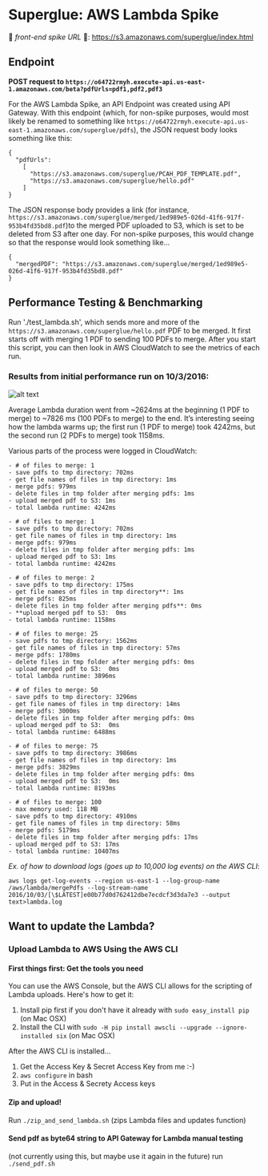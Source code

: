 # Superglue: AWS Lambda Spike

🏐 *front-end spike URL* 🏐: https://s3.amazonaws.com/superglue/index.html

## Endpoint

**POST request to `https://o64722rmyh.execute-api.us-east-1.amazonaws.com/beta?pdfUrls=pdf1,pdf2,pdf3`**

For the AWS Lambda Spike, an API Endpoint was created using API Gateway. With this endpoint (which, for non-spike purposes, would most likely be renamed to something like `https://o64722rmyh.execute-api.us-east-1.amazonaws.com/superglue/pdfs`), the JSON request body looks something like this:

```
{
  "pdfUrls":
    [
      "https://s3.amazonaws.com/superglue/PCAH_PDF_TEMPLATE.pdf",
      "https://s3.amazonaws.com/superglue/hello.pdf"
    ]
}
```

The JSON response body provides a link (for instance, 	
`https://s3.amazonaws.com/superglue/merged/1ed989e5-026d-41f6-917f-953b4fd35bd8.pdf`)to the merged PDF uploaded to S3, which is set to be deleted from S3 after one day. For non-spike purposes, this would change so that the response would look something like...
```
{
  "mergedPDF": "https://s3.amazonaws.com/superglue/merged/1ed989e5-026d-41f6-917f-953b4fd35bd8.pdf"
}
```
## Performance Testing & Benchmarking

Run './test_lambda.sh', which sends more and more of the `https://s3.amazonaws.com/superglue/hello.pdf` PDF to be merged. It first starts
off with merging 1 PDF to sending 100 PDFs to merge. After you start this script, you can then look in AWS CloudWatch to see the metrics of each run.

### Results from initial performance run on 10/3/2016:

[duration_graph]: https://github.com/standard-library/superglue/blob/aws-lambda/lambda-spike/perf/duration.png "duration graph"

![alt text][duration_graph]

Average Lambda duration went from ~2624ms at the beginning (1 PDF to merge) to ~7826 ms (100 PDFs to merge) to the end.
It’s interesting seeing how the lambda warms up; the first run (1 PDF to merge) took 4242ms, but the second run (2 PDFs to merge) took 1158ms.

Various parts of the process were logged in CloudWatch:

```
- # of files to merge: 1
- save pdfs to tmp directory: 702ms
- get file names of files in tmp directory: 1ms
- merge pdfs: 979ms
- delete files in tmp folder after merging pdfs: 1ms
- upload merged pdf to S3: 1ms
- total lambda runtime: 4242ms
```


```
- # of files to merge: 1
- save pdfs to tmp directory: 702ms
- get file names of files in tmp directory: 1ms
- merge pdfs: 979ms
- delete files in tmp folder after merging pdfs: 1ms
- upload merged pdf to S3: 1ms
- total lambda runtime: 4242ms
```
```
- # of files to merge: 2
- save pdfs to tmp directory: 175ms
- get file names of files in tmp directory**: 1ms
- merge pdfs: 825ms
- delete files in tmp folder after merging pdfs**: 0ms
- **upload merged pdf to S3:  0ms
- total lambda runtime: 1158ms
```
```
- # of files to merge: 25
- save pdfs to tmp directory: 1562ms
- get file names of files in tmp directory: 57ms
- merge pdfs: 1780ms
- delete files in tmp folder after merging pdfs: 0ms
- upload merged pdf to S3:  0ms
- total lambda runtime: 3896ms
```
```
- # of files to merge: 50
- save pdfs to tmp directory: 3296ms
- get file names of files in tmp directory: 14ms
- merge pdfs: 3000ms
- delete files in tmp folder after merging pdfs: 0ms
- upload merged pdf to S3:  0ms
- total lambda runtime: 6488ms
```
```
- # of files to merge: 75
- save pdfs to tmp directory: 3986ms
- get file names of files in tmp directory: 1ms
- merge pdfs: 3829ms
- delete files in tmp folder after merging pdfs: 0ms
- upload merged pdf to S3:  0ms
- total lambda runtime: 8193ms
```
```
- # of files to merge: 100
- max memory used: 118 MB
- save pdfs to tmp directory: 4910ms
- get file names of files in tmp directory: 58ms
- merge pdfs: 5179ms
- delete files in tmp folder after merging pdfs: 17ms
- upload merged pdf to S3: 17ms
- total lambda runtime: 10407ms
```

*Ex. of how to download logs (goes up to 10,000 log events) on the AWS CLI*:

```
aws logs get-log-events --region us-east-1 --log-group-name /aws/lambda/mergePdfs --log-stream-name 2016/10/03/[\$LATEST]e00b77d0d762412dbe7ecdcf3d3da7e3 --output text>lambda.log
```


## Want to update the Lambda?

### Upload Lambda to AWS Using the AWS CLI

#### First things first: Get the tools you need
You can use the AWS Console, but the AWS CLI allows for the scripting of Lambda uploads. Here's how to get it:

1. Install pip first if you don't have it already with `sudo easy_install pip` (on Mac OSX)
2. Install the CLI with `sudo -H pip install awscli --upgrade --ignore-installed six` (on Mac OSX)

After the AWS CLI is installed...

1. Get the Access Key & Secret Access Key from me :-)
2. `aws configure` in bash
3. Put in the Access & Secrety Access keys

#### Zip and upload!
Run `./zip_and_send_lambda.sh` (zips Lambda files and updates function)

#### Send pdf as byte64 string to API Gateway for Lambda manual testing
(not currently using this, but maybe use it again in the future)
run `./send_pdf.sh`
